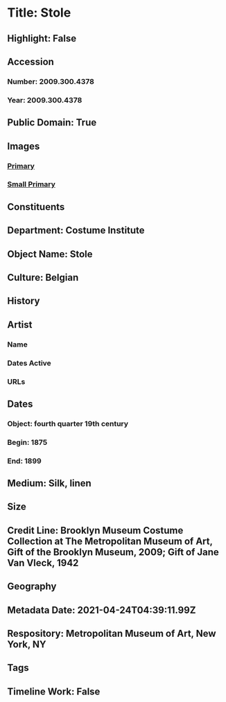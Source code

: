 # Title: Stole
## Highlight: False
## Accession
### Number: 2009.300.4378
### Year: 2009.300.4378
## Public Domain: True
## Images
### [Primary](https://images.metmuseum.org/CRDImages/ci/original/42.348.3_CP1.jpg)
### [Small Primary](https://images.metmuseum.org/CRDImages/ci/web-large/42.348.3_CP1.jpg)
## Constituents
## Department: Costume Institute
## Object Name: Stole
## Culture: Belgian
## History
## Artist
### Name
### Dates Active
### URLs
## Dates
### Object: fourth quarter 19th century
### Begin: 1875
### End: 1899
## Medium: Silk, linen
## Size
## Credit Line: Brooklyn Museum Costume Collection at The Metropolitan Museum of Art, Gift of the Brooklyn Museum, 2009; Gift of Jane Van Vleck, 1942
## Geography
## Metadata Date: 2021-04-24T04:39:11.99Z
## Respository: Metropolitan Museum of Art, New York, NY
## Tags
## Timeline Work: False